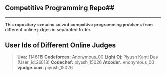## Competitive Programming Repo##
---------------------------------
This repository contains solved compettive programming problems
from different online judges in  separated folder.

## User Ids of Different Online Judges ##
> **Uva:** 1146115
> **Codeforces:** Anonymous_00
> **Light Oj:**  Piyush Kanti Das (User_id:26018)
> **Codechef:**  piyush_15026
> **Atcoder:**  Anonymous_00
> **vjudge.com:**  piyush_15026

